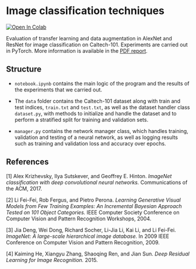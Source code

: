 # Image classification techniques

[![Open In Colab](https://colab.research.google.com/assets/colab-badge.svg)](https://colab.research.google.com/github/manuelemacchia/image-classification-techniques/blob/master/notebook.ipynb)

Evaluation of transfer learning and data augmentation in AlexNet and ResNet for image classification on Caltech-101. Experiments are carried out in PyTorch. More information is available in the [PDF report]([report.pdf]).

## Structure
- `notebook.ipynb` contains the main logic of the program and the results of the experiments that we carried out.

- The `data` folder contains the Caltech-101 dataset along with train and test indices, `train.txt` and `test.txt`, as well as the dataset handler class `dataset.py`, with methods to initialize and handle the dataset and to perform a stratified split for training and validation sets.

- `manager.py` contains the network manager class, which handles training, validation and testing of a neural network, as well as logging results such as training and validation loss and accuracy over epochs.

## References
[1] Alex Krizhevsky, Ilya Sutskever, and Geoffrey E. Hinton. _ImageNet classification
with deep convolutional neural networks._ Communications of the ACM, 2017.

[2] Li Fei-Fei, Rob Fergus, and Pietro Perona. _Learning Generative Visual Models from
Few Training Examples: An Incremental Bayesian Approach Tested on 101 Object
Categories._ IEEE Computer Society Conference on Computer Vision and Pattern Recognition
Workshops, 2004.

[3] Jia Deng, Wei Dong, Richard Socher, Li-Jia Li, Kai Li, and Li Fei-Fei. _ImageNet: A
large-scale hierarchical image database._ In 2009 IEEE Conference on Computer Vision
and Pattern Recognition, 2009.

[4] Kaiming He, Xiangyu Zhang, Shaoqing Ren, and Jian Sun. _Deep Residual Learning
for Image Recognition._ 2015.
